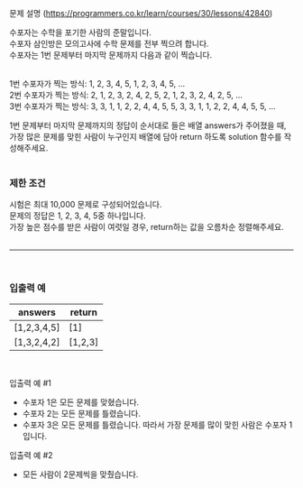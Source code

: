 문제 설명 (https://programmers.co.kr/learn/courses/30/lessons/42840)

수포자는 수학을 포기한 사람의 준말입니다.  
수포자 삼인방은 모의고사에 수학 문제를 전부 찍으려 합니다.  
수포자는 1번 문제부터 마지막 문제까지 다음과 같이 찍습니다.  
<br/>

1번 수포자가 찍는 방식: 1, 2, 3, 4, 5, 1, 2, 3, 4, 5, ...  
2번 수포자가 찍는 방식: 2, 1, 2, 3, 2, 4, 2, 5, 2, 1, 2, 3, 2, 4, 2, 5, ...  
3번 수포자가 찍는 방식: 3, 3, 1, 1, 2, 2, 4, 4, 5, 5, 3, 3, 1, 1, 2, 2, 4, 4, 5, 5, ...  

1번 문제부터 마지막 문제까지의 정답이 순서대로 들은 배열 answers가 주어졌을 때, 가장 많은 문제를 맞힌 사람이 누구인지 배열에 담아 return 하도록 solution 함수를 작성해주세요.  
<br/>

### 제한 조건
시험은 최대 10,000 문제로 구성되어있습니다.  
문제의 정답은 1, 2, 3, 4, 5중 하나입니다.  
가장 높은 점수를 받은 사람이 여럿일 경우, return하는 값을 오름차순 정렬해주세요.  
<br/>

---
<br/> 

### 입출력 예
| **answers** | **return** |
| --- | --- |
| [1,2,3,4,5] | [1] |
| [1,3,2,4,2] | [1,2,3]  |

<br/>

입출력 예 #1
- 수포자 1은 모든 문제를 맞혔습니다.
- 수포자 2는 모든 문제를 틀렸습니다.
- 수포자 3은 모든 문제를 틀렸습니다.
따라서 가장 문제를 많이 맞힌 사람은 수포자 1입니다.  

입출력 예 #2
- 모든 사람이 2문제씩을 맞췄습니다.